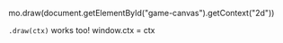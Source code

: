mo.draw(document.getElementById("game-canvas").getContext("2d"))

`.draw(ctx)` works too!
window.ctx = ctx